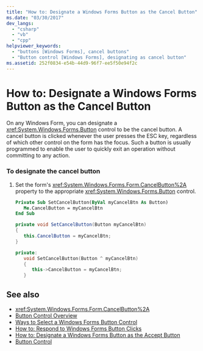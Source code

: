 ```yaml
---
title: "How to: Designate a Windows Forms Button as the Cancel Button"
ms.date: "03/30/2017"
dev_langs: 
  - "csharp"
  - "vb"
  - "cpp"
helpviewer_keywords: 
  - "buttons [Windows Forms], cancel buttons"
  - "Button control [Windows Forms], designating as cancel button"
ms.assetid: 252f0834-e54b-44d9-96f7-ee5f50e94f2c
---
```

# How to: Designate a Windows Forms Button as the Cancel Button
On any Windows Form, you can designate a <xref:System.Windows.Forms.Button> control to be the cancel button. A cancel button is clicked whenever the user presses the ESC key, regardless of which other control on the form has the focus. Such a button is usually programmed to enable the user to quickly exit an operation without committing to any action.  
  
### To designate the cancel button  
  
1.  Set the form's <xref:System.Windows.Forms.Form.CancelButton%2A> property to the appropriate <xref:System.Windows.Forms.Button> control.  
  
    ```vb  
    Private Sub SetCancelButton(ByVal myCancelBtn As Button)  
       Me.CancelButton = myCancelBtn  
    End Sub  
    ```  
  
    ```csharp  
    private void SetCancelButton(Button myCancelBtn)  
    {  
       this.CancelButton = myCancelBtn;  
    }  
    ```  
  
    ```cpp  
    private:  
       void SetCancelButton(Button ^ myCancelBtn)  
       {  
          this->CancelButton = myCancelBtn;  
       }  
    ```  
  
## See also
- <xref:System.Windows.Forms.Form.CancelButton%2A>
- [Button Control Overview](../../../../docs/framework/winforms/controls/button-control-overview-windows-forms.md)
- [Ways to Select a Windows Forms Button Control](../../../../docs/framework/winforms/controls/ways-to-select-a-windows-forms-button-control.md)
- [How to: Respond to Windows Forms Button Clicks](../../../../docs/framework/winforms/controls/how-to-respond-to-windows-forms-button-clicks.md)
- [How to: Designate a Windows Forms Button as the Accept Button](../../../../docs/framework/winforms/controls/how-to-designate-a-windows-forms-button-as-the-accept-button.md)
- [Button Control](../../../../docs/framework/winforms/controls/button-control-windows-forms.md)

